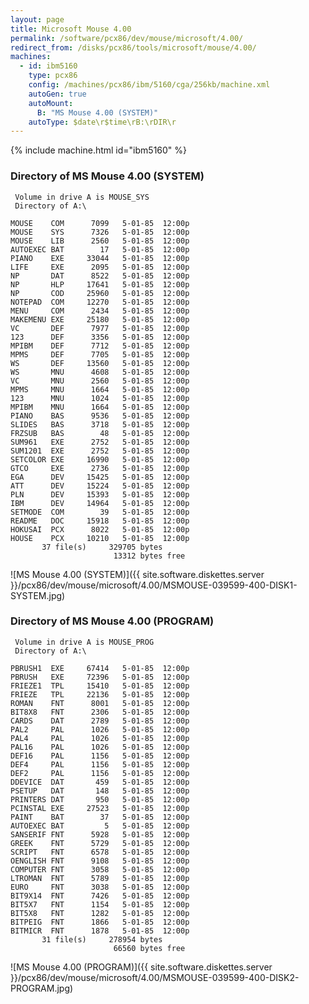 ```yaml
---
layout: page
title: Microsoft Mouse 4.00
permalink: /software/pcx86/dev/mouse/microsoft/4.00/
redirect_from: /disks/pcx86/tools/microsoft/mouse/4.00/
machines:
  - id: ibm5160
    type: pcx86
    config: /machines/pcx86/ibm/5160/cga/256kb/machine.xml
    autoGen: true
    autoMount:
      B: "MS Mouse 4.00 (SYSTEM)"
    autoType: $date\r$time\rB:\rDIR\r
---
```


{% include machine.html id="ibm5160" %}

### Directory of MS Mouse 4.00 (SYSTEM)

     Volume in drive A is MOUSE_SYS
     Directory of A:\

    MOUSE    COM      7099   5-01-85  12:00p
    MOUSE    SYS      7326   5-01-85  12:00p
    MOUSE    LIB      2560   5-01-85  12:00p
    AUTOEXEC BAT        17   5-01-85  12:00p
    PIANO    EXE     33044   5-01-85  12:00p
    LIFE     EXE      2095   5-01-85  12:00p
    NP       DAT      8522   5-01-85  12:00p
    NP       HLP     17641   5-01-85  12:00p
    NP       COD     25960   5-01-85  12:00p
    NOTEPAD  COM     12270   5-01-85  12:00p
    MENU     COM      2434   5-01-85  12:00p
    MAKEMENU EXE     25180   5-01-85  12:00p
    VC       DEF      7977   5-01-85  12:00p
    123      DEF      3356   5-01-85  12:00p
    MPIBM    DEF      7712   5-01-85  12:00p
    MPMS     DEF      7705   5-01-85  12:00p
    WS       DEF     13560   5-01-85  12:00p
    WS       MNU      4608   5-01-85  12:00p
    VC       MNU      2560   5-01-85  12:00p
    MPMS     MNU      1664   5-01-85  12:00p
    123      MNU      1024   5-01-85  12:00p
    MPIBM    MNU      1664   5-01-85  12:00p
    PIANO    BAS      9536   5-01-85  12:00p
    SLIDES   BAS      3718   5-01-85  12:00p
    FRZSUB   BAS        48   5-01-85  12:00p
    SUM961   EXE      2752   5-01-85  12:00p
    SUM1201  EXE      2752   5-01-85  12:00p
    SETCOLOR EXE     16990   5-01-85  12:00p
    GTCO     EXE      2736   5-01-85  12:00p
    EGA      DEV     15425   5-01-85  12:00p
    ATT      DEV     15224   5-01-85  12:00p
    PLN      DEV     15393   5-01-85  12:00p
    IBM      DEV     14964   5-01-85  12:00p
    SETMODE  COM        39   5-01-85  12:00p
    README   DOC     15918   5-01-85  12:00p
    HOKUSAI  PCX      8022   5-01-85  12:00p
    HOUSE    PCX     10210   5-01-85  12:00p
           37 file(s)     329705 bytes
                           13312 bytes free

![MS Mouse 4.00 (SYSTEM)]({{ site.software.diskettes.server }}/pcx86/dev/mouse/microsoft/4.00/MSMOUSE-039599-400-DISK1-SYSTEM.jpg)

### Directory of MS Mouse 4.00 (PROGRAM)

     Volume in drive A is MOUSE_PROG
     Directory of A:\

    PBRUSH1  EXE     67414   5-01-85  12:00p
    PBRUSH   EXE     72396   5-01-85  12:00p
    FRIEZE1  TPL     15410   5-01-85  12:00p
    FRIEZE   TPL     22136   5-01-85  12:00p
    ROMAN    FNT      8001   5-01-85  12:00p
    BIT8X8   FNT      2306   5-01-85  12:00p
    CARDS    DAT      2789   5-01-85  12:00p
    PAL2     PAL      1026   5-01-85  12:00p
    PAL4     PAL      1026   5-01-85  12:00p
    PAL16    PAL      1026   5-01-85  12:00p
    DEF16    PAL      1156   5-01-85  12:00p
    DEF4     PAL      1156   5-01-85  12:00p
    DEF2     PAL      1156   5-01-85  12:00p
    DDEVICE  DAT       459   5-01-85  12:00p
    PSETUP   DAT       148   5-01-85  12:00p
    PRINTERS DAT       950   5-01-85  12:00p
    PCINSTAL EXE     27523   5-01-85  12:00p
    PAINT    BAT        37   5-01-85  12:00p
    AUTOEXEC BAT         5   5-01-85  12:00p
    SANSERIF FNT      5928   5-01-85  12:00p
    GREEK    FNT      5729   5-01-85  12:00p
    SCRIPT   FNT      6578   5-01-85  12:00p
    OENGLISH FNT      9108   5-01-85  12:00p
    COMPUTER FNT      3058   5-01-85  12:00p
    LTROMAN  FNT      5789   5-01-85  12:00p
    EURO     FNT      3038   5-01-85  12:00p
    BIT9X14  FNT      7426   5-01-85  12:00p
    BIT5X7   FNT      1154   5-01-85  12:00p
    BIT5X8   FNT      1282   5-01-85  12:00p
    BITPEIG  FNT      1866   5-01-85  12:00p
    BITMICR  FNT      1878   5-01-85  12:00p
           31 file(s)     278954 bytes
                           66560 bytes free

![MS Mouse 4.00 (PROGRAM)]({{ site.software.diskettes.server }}/pcx86/dev/mouse/microsoft/4.00/MSMOUSE-039599-400-DISK2-PROGRAM.jpg)
